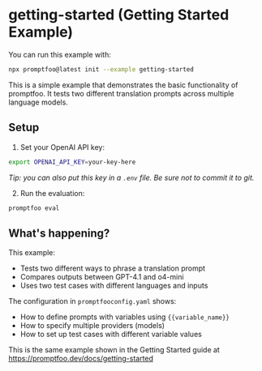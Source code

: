 # getting-started (Getting Started Example)

You can run this example with:

```bash
npx promptfoo@latest init --example getting-started
```

This is a simple example that demonstrates the basic functionality of promptfoo. It tests two different translation prompts across multiple language models.

## Setup

1. Set your OpenAI API key:

```bash
export OPENAI_API_KEY=your-key-here
```

   _Tip: you can also put this key in a `.env` file. Be sure not to commit it to git._

2. Run the evaluation:

```bash
promptfoo eval
```

## What's happening?

This example:

- Tests two different ways to phrase a translation prompt
- Compares outputs between GPT-4.1 and o4-mini
- Uses two test cases with different languages and inputs

The configuration in `promptfooconfig.yaml` shows:

- How to define prompts with variables using `{{variable_name}}`
- How to specify multiple providers (models)
- How to set up test cases with different variable values

This is the same example shown in the Getting Started guide at https://promptfoo.dev/docs/getting-started
